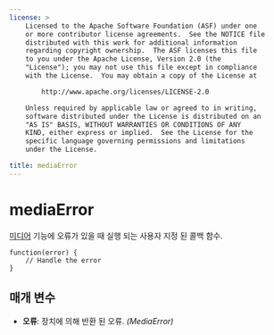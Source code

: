 ```yaml
---
license: >
    Licensed to the Apache Software Foundation (ASF) under one
    or more contributor license agreements.  See the NOTICE file
    distributed with this work for additional information
    regarding copyright ownership.  The ASF licenses this file
    to you under the Apache License, Version 2.0 (the
    "License"); you may not use this file except in compliance
    with the License.  You may obtain a copy of the License at

        http://www.apache.org/licenses/LICENSE-2.0

    Unless required by applicable law or agreed to in writing,
    software distributed under the License is distributed on an
    "AS IS" BASIS, WITHOUT WARRANTIES OR CONDITIONS OF ANY
    KIND, either express or implied.  See the License for the
    specific language governing permissions and limitations
    under the License.

title: mediaError
---
```


# mediaError

[미디어](../media.html) 기능에 오류가 있을 때 실행 되는 사용자 지정 된 콜백 함수.

    function(error) {
        // Handle the error
    }
    

## 매개 변수

*   **오류**: 장치에 의해 반환 된 오류. *(MediaError)*